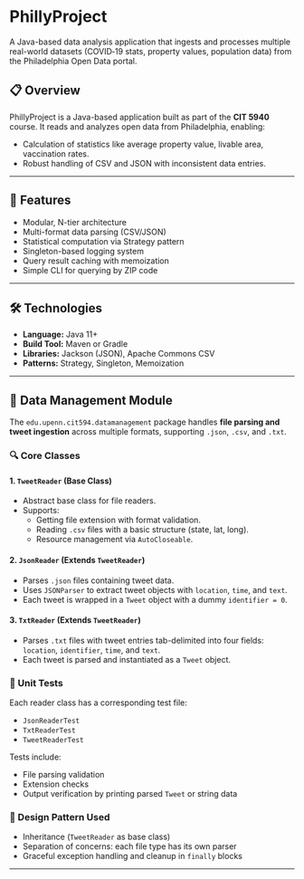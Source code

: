 # PhillyProject

A Java-based data analysis application that ingests and processes multiple real-world datasets (COVID‑19 stats, property values, population data) from the Philadelphia Open Data portal.

## 📋 Overview

PhillyProject is a Java-based application built as part of the **CIT 5940** course. It reads and analyzes open data from Philadelphia, enabling:
- Calculation of statistics like average property value, livable area, vaccination rates.
- Robust handling of CSV and JSON with inconsistent data entries.

---

## 🚀 Features

- Modular, N-tier architecture
- Multi-format data parsing (CSV/JSON)
- Statistical computation via Strategy pattern
- Singleton-based logging system
- Query result caching with memoization
- Simple CLI for querying by ZIP code

---

## 🛠️ Technologies

- **Language:** Java 11+
- **Build Tool:** Maven or Gradle
- **Libraries:** Jackson (JSON), Apache Commons CSV
- **Patterns:** Strategy, Singleton, Memoization

---

## 📁 Data Management Module

The `edu.upenn.cit594.datamanagement` package handles **file parsing and tweet ingestion** across multiple formats, supporting `.json`, `.csv`, and `.txt`.

### 🔍 Core Classes

#### 1. `TweetReader` (Base Class)
- Abstract base class for file readers.
- Supports:
  - Getting file extension with format validation.
  - Reading `.csv` files with a basic structure (state, lat, long).
  - Resource management via `AutoCloseable`.

#### 2. `JsonReader` (Extends `TweetReader`)
- Parses `.json` files containing tweet data.
- Uses `JSONParser` to extract tweet objects with `location`, `time`, and `text`.
- Each tweet is wrapped in a `Tweet` object with a dummy `identifier = 0`.

#### 3. `TxtReader` (Extends `TweetReader`)
- Parses `.txt` files with tweet entries tab-delimited into four fields: `location`, `identifier`, `time`, and `text`.
- Each tweet is parsed and instantiated as a `Tweet` object.

### 🧪 Unit Tests
Each reader class has a corresponding test file:
- `JsonReaderTest`
- `TxtReaderTest`
- `TweetReaderTest`

Tests include:
- File parsing validation
- Extension checks
- Output verification by printing parsed `Tweet` or string data

### 🔄 Design Pattern Used
- Inheritance (`TweetReader` as base class)
- Separation of concerns: each file type has its own parser
- Graceful exception handling and cleanup in `finally` blocks

---
